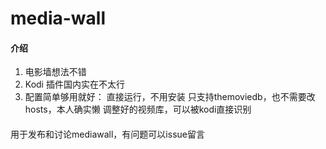 
# media-wall

#### 介绍
1. 电影墙想法不错
2. Kodi 插件国内实在不太行
3. 配置简单够用就好：
    直接运行，不用安装
    只支持themoviedb，也不需要改hosts，本人确实懒
    调整好的视频库，可以被kodi直接识别

####
用于发布和讨论mediawall，有问题可以issue留言

